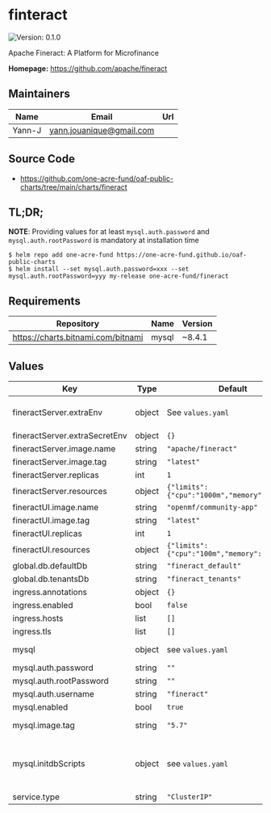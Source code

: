 # finteract

![Version: 0.1.0](https://img.shields.io/badge/Version-0.1.0-informational?style=flat-square)

Apache Fineract: A Platform for Microfinance

**Homepage:** <https://github.com/apache/fineract>

## Maintainers

| Name | Email | Url |
| ---- | ------ | --- |
| Yann-J | yann.jouanique@gmail.com |  |

## Source Code

* <https://github.com/one-acre-fund/oaf-public-charts/tree/main/charts/fineract>

## TL;DR;

__NOTE__: Providing values for at least `mysql.auth.password` and `mysql.auth.rootPassword` is mandatory at installation time

```console
$ helm repo add one-acre-fund https://one-acre-fund.github.io/oaf-public-charts
$ helm install --set mysql.auth.password=xxx --set mysql.auth.rootPassword=yyy my-release one-acre-fund/fineract
```

## Requirements

| Repository | Name | Version |
|------------|------|---------|
| https://charts.bitnami.com/bitnami | mysql | ~8.4.1 |

## Values

| Key | Type | Default | Description |
|-----|------|---------|-------------|
| fineractServer.extraEnv | object | See `values.yaml` | Dictionary of key/value pairs to pass as environment variables to the backend pods They will be evaluated as Helm templates |
| fineractServer.extraSecretEnv | object | `{}` | Same as `extraEnv` but passed as secrets |
| fineractServer.image.name | string | `"apache/fineract"` | Fineract Docker image name |
| fineractServer.image.tag | string | `"latest"` | Fineract Docker image tag |
| fineractServer.replicas | int | `1` | Number of backend pods |
| fineractServer.resources | object | `{"limits":{"cpu":"1000m","memory":"1Gi"}}` | Resource settings for Backend pods |
| fineractUI.image.name | string | `"openmf/community-app"` | Frontend Docker image name |
| fineractUI.image.tag | string | `"latest"` | Frontend Docker image tag |
| fineractUI.replicas | int | `1` | Number of frontend pods |
| fineractUI.resources | object | `{"limits":{"cpu":"100m","memory":"100Mi"}}` | Resource settings for Backend pods |
| global.db.defaultDb | string | `"fineract_default"` | DB name for defaults db |
| global.db.tenantsDb | string | `"fineract_tenants"` | DB name for tenants db |
| ingress.annotations | object | `{}` | Ingress annotations |
| ingress.enabled | bool | `false` | Create Ingress? |
| ingress.hosts | list | `[]` |  |
| ingress.tls | list | `[]` | TLS settings |
| mysql | object | see `values.yaml` | MySQL settings - see https://artifacthub.io/packages/helm/bitnami/mysql |
| mysql.auth.password | string | `""` | Please change these... |
| mysql.auth.rootPassword | string | `""` | Please change these... |
| mysql.auth.username | string | `"fineract"` | Fineract db user |
| mysql.enabled | bool | `true` | Install MySQL? |
| mysql.image.tag | string | `"5.7"` | _Warning_: Fineract db driver doesn't support mysql 8 |
| mysql.initdbScripts | object | see `values.yaml` | Dictionary of init scripts to run on initial MySQL setup __WARNING__! These db init scripts will only be executed on a brand new, uninitialized instance! Further changes will be ignored after the first init, unless you wipe the underlying PV/PVC volumes |
| service.type | string | `"ClusterIP"` | Service type for Fineract and UI services |